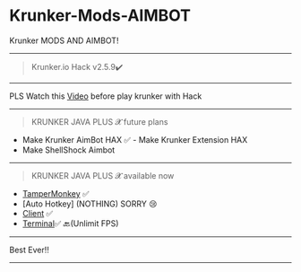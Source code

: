 # Krunker-Mods-AIMBOT
Krunker MODS AND AIMBOT!
__________________________________
>Krunker.io Hack v2.5.9✔️
__________________________________
PLS Watch this [Video](https://github.com/Krunker-Java-plus-X/Krunker-Mods-AIMBOT-/blob/master/Krunker%20HAX%20video/Krunker%20HAX%20Video.mp4?raw=true) before play krunker with Hack
__________________________________
>KRUNKER JAVA PLUS 𝓧 future plans 
- Make Krunker AimBot HAX ✅ - Make Krunker Extension HAX
- Make ShellShock Aimbot
__________________________________
>KRUNKER JAVA PLUS 𝓧 available now 
- [TamperMonkey](https://github.com/Krunker-Java-plus-X/Krunker-Mods-AIMBOT) ✅
- [Auto Hotkey] (NOTHING) SORRY 😢
- [Client](https://github.com/Krunker-Java-plus-X/Krunker-AIMASSIST) ✅
- [Terminal](https://github.com/Krunker-Java-plus-X/Krunker-JV-X/blob/master/README.md)✅
🔙(Unlimit FPS)
__________________________________
Best Ever‼️
__________________________________

